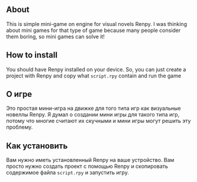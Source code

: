 ## About
This is simple mini-game on engine for visual novels Renpy. I was thinking about mini games for that type of game because many people consider them boring, so mini games can solve it!

## How to install
You should have Renpy installed on your device. So, you can just create a project with Renpy and copy what <code>script.rpy</code> contain and run the game

## О игре
Это простая мини-игра на движке для того типа игр как визуальные новеллы Renpy. Я думал о создании мини игры для такого типа игр, потому что многие считают их скучными и мини игры могут решить эту проблему.

## Как установить
Вам нужно иметь установленный Renpy на ваше устройство. Вам просто нужно создать проект с помощью Renpy и скопировать содержимое файла <code>script.rpy</code> и запустить игру.
